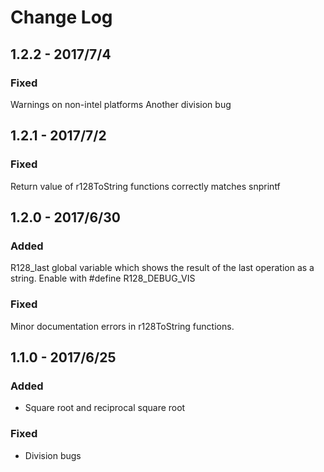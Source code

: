 # Change Log

## 1.2.2 - 2017/7/4
### Fixed
  Warnings on non-intel platforms
  Another division bug

## 1.2.1 - 2017/7/2
### Fixed
  Return value of r128ToString functions correctly matches snprintf

## 1.2.0 - 2017/6/30
### Added
  R128_last global variable which shows the result of the last operation as a
  string. Enable with #define R128_DEBUG_VIS

### Fixed
  Minor documentation errors in r128ToString functions.

## 1.1.0 - 2017/6/25
### Added
* Square root and reciprocal square root

### Fixed
* Division bugs
